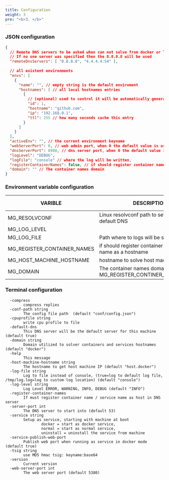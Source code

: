```yaml
---
title: Configuration
weight: 3
pre: "<b>3. </b>"
---
```


### JSON configuration

```json
{
  // Remote DNS servers to be asked when can not solve from docker or local storage
  // If no one server was specified then the 8.8.8.8 will be used
  "remoteDnsServers": [ "8.8.8.8", "4.4.4.4:54" ],
  
  // all existent environments  
  "envs": [  
    {
      "name": "", // empty string is the default enviroment
      "hostnames": [ // all local hostnames entries
        {
          // (optional) used to control it will be automatically generated if not passed
          "id": 1, 
          "hostname": "github.com",
          "ip": "192.168.0.1",
          "ttl": 255 // how many seconds cache this entry
        }
      ]
    }
  ],
  "activeEnv": "", // the current environment keyname 
  "webServerPort": 0, // web admin port, when 0 the default value is used, see --help option
  "dnsServerPort": 8980, // dns server port, when 0 the default value is used
  "logLevel": "DEBUG",
  "logFile": "console" // where the log will be written,
  "registerContainerNames": false, // if should register container name / service name as a hostname
  "domain": "" // The container names domain
}
```

### Environment variable configuration

| VARIBLE                     	| DESCRIPTION                                                                 	| DEFAULT VALUE    	|
|-----------------------------	|-----------------------------------------------------------------------------	|------------------	|
| MG_RESOLVCONF               	| Linux resolvconf path to set DPS as default DNS                             	| /etc/resolv.conf 	|
| MG_LOG_LEVEL                	|                                                                             	| INFO             	|
| MG_LOG_FILE                 	| Path where to logs will be stored                                           	| console          	|
| MG_REGISTER_CONTAINER_NAMES 	| if should register container name / service name as a hostname              	| false            	|
| MG_HOST_MACHINE_HOSTNAME    	| hostname to solve host machine IP                                           	| host.docker      	|
| MG_DOMAIN                   	| The container names domain (requires MG_REGISTER_CONTINER_NAMES=TRUE) 	| .docker          	|

### Terminal configuration

```
  -compress
    	compress replies
  -conf-path string
    	The config file path  (default "conf/config.json")
  -cpuprofile string
    	write cpu profile to file
  -default-dns
    	This DNS server will be the default server for this machine (default true)
  -domain string
    	Domain utilized to solver containers and services hostnames (default "docker")
  -help
    	This message
  -host-machine-hostname string
    	The hostname to get host machine IP (default "host.docker")
  -log-file string
    	Log to file instead of console, (true=log to default log file, /tmp/log.log=log to custom log location) (default "console")
  -log-level string
    	Log Level ERROR, WARNING, INFO, DEBUG (default "INFO")
  -register-container-names
    	If must register container name / service name as host in DNS server
  -server-port int
    	The DNS server to start into (default 53)
  -service string
    	Setup as service, starting with machine at boot
    			docker = start as docker service,
    			normal = start as normal service,
    			uninstall = uninstall the service from machine 
  -service-publish-web-port
    	Publish web port when running as service in docker mode (default true)
  -tsig string
    	use MD5 hmac tsig: keyname:base64
  -version
    	Current version
  -web-server-port int
    	The web server port (default 5380)
```
